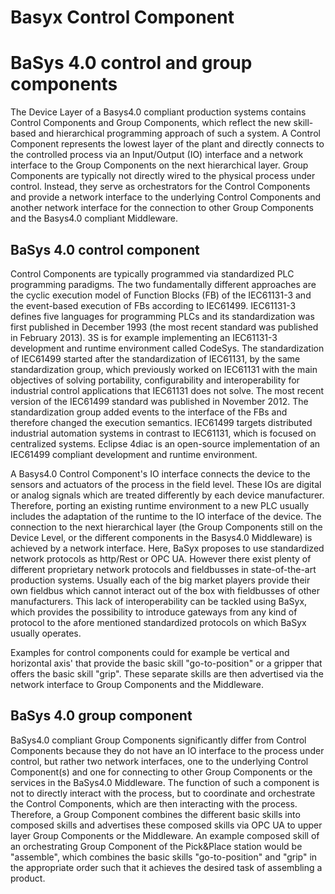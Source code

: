 # Basyx Control Component

# BaSys 4.0 control and group components
The Device Layer of a Basys4.0 compliant production systems contains Control Components and Group Components, which reflect the new skill-based and hierarchical programming approach of such a system. A Control Component represents the lowest layer of the plant and directly connects to the controlled process via an Input/Output (IO) interface and a network interface to the Group Components on the next hierarchical layer. Group Components are typically not directly wired to the physical process under control. Instead, they serve as orchestrators for the Control Components and provide a network interface to the underlying Control Components and another network interface for the connection to other Group Components and the Basys4.0 compliant Middleware.

## BaSys 4.0 control component
Control Components are typically programmed via standardized PLC programming paradigms. The two fundamentally different approaches are the cyclic execution model of Function Blocks (FB) of the IEC61131-3 and the event-based execution of FBs according to IEC61499. IEC61131-3 defines five languages for programming PLCs and its standardization was first published in December 1993 (the most recent standard was published in February 2013). 3S is for example implementing an IEC61131-3 development and runtime environment called CodeSys. The standardization of IEC61499 started after the standardization of IEC61131, by the same standardization group, which previously worked on IEC61131 with the main objectives of solving portability, configurability and interoperability for industrial control applications that IEC61131 does not solve. The most recent version of the IEC61499 standard was published in November 2012. The standardization group added events to the interface of the FBs and therefore changed the execution semantics. IEC61499 targets distributed industrial automation systems in contrast to IEC61131, which is focused on centralized systems. Eclipse 4diac is an open-source implementation of an IEC61499 compliant development and runtime environment.

A Basys4.0 Control Component's IO interface connects the device to the sensors and actuators of the process in the field level. These IOs are digital or analog signals which are treated differently by each device manufacturer. Therefore, porting an existing runtime environment to a new PLC usually includes the adaptation of the runtime to the IO interface of the device. The connection to the next hierarchical layer (the Group Components still on the Device Level, or the different components in the Basys4.0 Middleware) is achieved by a network interface. Here, BaSyx proposes to use standardized network protocols as http/Rest or OPC UA. However there exist plenty of different proprietary network protocols and fieldbusses in state-of-the-art production systems. Usually each of the big market players provide their own fieldbus which cannot interact out of the box with fieldbusses of other manufacturers. This lack of interoperability can be tackled using BaSyx, which provides the possibility to introduce gateways from any kind of protocol to the afore mentioned standardized protocols on which BaSyx usually operates.

Examples for control components could for example be vertical and horizontal axis' that provide the basic skill "go-to-position" or a gripper that offers the basic skill "grip". These separate skills are then advertised via the network interface to Group Components and the Middleware.

## BaSys 4.0 group component
BaSys4.0 compliant Group Components significantly differ from Control Components because they do not have an IO interface to the process under control, but rather two network interfaces, one to the underlying Control Component(s) and one for connecting to other Group Components or the services in the BaSys4.0 Middleware. The function of such a component is not to directly interact with the process, but to coordinate and orchestrate the Control Components, which are then interacting with the process. Therefore, a Group Component combines the different basic skills into composed skills and advertises these composed skills via OPC UA to upper layer Group Components or the Middleware. An example composed skill of an orchestrating Group Component of the Pick&Place station would be "assemble", which combines the basic skills "go-to-position" and "grip" in the appropriate order such that it achieves the desired task of assembling a product.